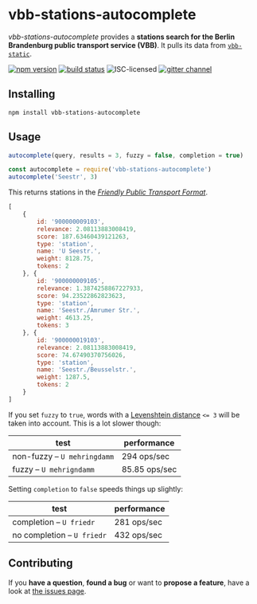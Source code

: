 # vbb-stations-autocomplete

*vbb-stations-autocomplete* provides a **stations search for the Berlin Brandenburg public transport service (VBB)**. It pulls its data from [`vbb-static`](https://github.com/derhuerst/vbb-static).

[![npm version](https://img.shields.io/npm/v/vbb-stations-autocomplete.svg)](https://www.npmjs.com/package/vbb-stations-autocomplete)
[![build status](https://img.shields.io/travis/derhuerst/vbb-stations-autocomplete.svg)](https://travis-ci.org/derhuerst/vbb-stations-autocomplete)
![ISC-licensed](https://img.shields.io/github/license/derhuerst/vbb-stations-autocomplete.svg)
[![gitter channel](https://badges.gitter.im/derhuerst/vbb-rest.svg)](https://gitter.im/derhuerst/vbb-rest)


## Installing

```shell
npm install vbb-stations-autocomplete
```


## Usage

```js
autocomplete(query, results = 3, fuzzy = false, completion = true)
```

```javascript
const autocomplete = require('vbb-stations-autocomplete')
autocomplete('Seestr', 3)
```

This returns stations in the [*Friendly Public Transport Format*](https://github.com/public-transport/friendly-public-transport-format).

```javascript
[
	{
		id: '900000009103',
		relevance: 2.08113883008419,
		score: 187.63460439121263,
		type: 'station',
		name: 'U Seestr.',
		weight: 8128.75,
		tokens: 2
	}, {
		id: '900000009105',
		relevance: 1.3874258867227933,
		score: 94.23522862823623,
		type: 'station',
		name: 'Seestr./Amrumer Str.',
		weight: 4613.25,
		tokens: 3
	}, {
		id: '900000019103',
		relevance: 2.08113883008419,
		score: 74.67490370756026,
		type: 'station',
		name: 'Seestr./Beusselstr.',
		weight: 1287.5,
		tokens: 2
	}
]
```

If you set `fuzzy` to `true`, words with a [Levenshtein distance](https://en.wikipedia.org/wiki/Levenshtein_distance) `<= 3` will be taken into account. This is a lot slower though:

test | performance
-----|------------
non-fuzzy – `U mehringdamm` | 294 ops/sec
fuzzy – `U mehrigndamm` | 85.85 ops/sec


Setting `completion` to `false` speeds things up slightly:

test | performance
-----|------------
completion – `U friedr` | 281 ops/sec
no completion – `U friedr` | 432 ops/sec

## Contributing

If you **have a question**, **found a bug** or want to **propose a feature**, have a look at [the issues page](https://github.com/derhuerst/vbb-stations-autocomplete/issues).
